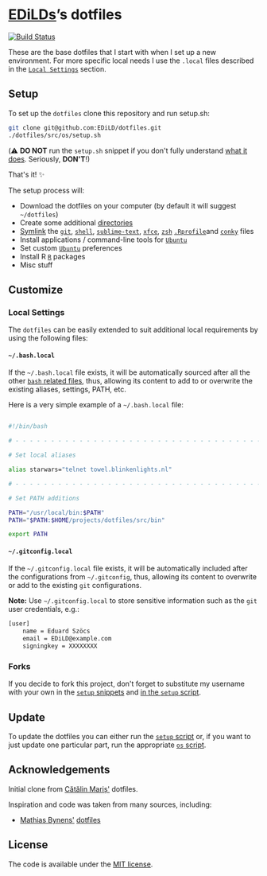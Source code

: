 # [EDiLDs](https://github.com/EDiLD)’s dotfiles

[![Build Status](https://travis-ci.org/EDiLD/dotfiles.svg?branch=master)](https://travis-ci.org/EDiLD/dotfiles)

These are the base dotfiles that I start with when I set up a
new environment. For more specific local needs I use the `.local`
files described in the [`Local Settings`](#local-settings) section.


## Setup

To set up the `dotfiles` clone this repository and run setup.sh:

```bash
git clone git@github.com:EDiLD/dotfiles.git
./dotfiles/src/os/setup.sh

```



(:warning: **DO NOT** run the `setup.sh` snippet if you don't fully
understand [what it does](src/os/setup.sh). Seriously, **DON'T**!)

That's it! :sparkles:

The setup process will:

* Download the dotfiles on your computer (by default it will suggest
  `~/dotfiles`)
* Create some additional [directories](src/os/create_directories.sh)
* [Symlink](src/os/create_symbolic_links.sh) the
  [`git`](src/git),
  [`shell`](src/shell), 
  [`sublime-text`](src/sublime-text),
  [`xfce`](src/xfce4),
  [`zsh`](src/zsh)
  [`.Rprofile`](src/R)and
  [`conky`](src/conky) files
* Install applications / command-line tools for
  [`Ubuntu`](src/os/install/ubuntu)
* Set custom
  [`Ubuntu`](src/os/preferences/ubuntu) preferences
* Install R 
  [`R`](src/R) packages
* Misc stuff



## Customize

### Local Settings

The `dotfiles` can be easily extended to suit additional local
requirements by using the following files:

#### `~/.bash.local`

If the `~/.bash.local` file exists, it will be automatically sourced
after all the other [`bash` related files](src/shell), thus, allowing
its content to add to or overwrite the existing aliases, settings,
PATH, etc.

Here is a very simple example of a `~/.bash.local` file:

```bash

#!/bin/bash

# - - - - - - - - - - - - - - - - - - - - - - - - - - - - - - - - - - -

# Set local aliases

alias starwars="telnet towel.blinkenlights.nl"

# - - - - - - - - - - - - - - - - - - - - - - - - - - - - - - - - - - -

# Set PATH additions

PATH="/usr/local/bin:$PATH"
PATH="$PATH:$HOME/projects/dotfiles/src/bin"

export PATH

```

#### `~/.gitconfig.local`

If the `~/.gitconfig.local` file exists, it will be automatically
included after the configurations from `~/.gitconfig`, thus, allowing
its content to overwrite or add to the existing `git` configurations.

__Note:__ Use `~/.gitconfig.local` to store sensitive information such
as the `git` user credentials, e.g.:

```bash
[user]
    name = Eduard Szöcs
    email = EDiLD@example.com
    signingkey = XXXXXXXX
```


### Forks

If you decide to fork this project, don't forget to substitute my
username with your own in the [`setup` snippets](#setup) and [in the
`setup` script](https://github.com/EDiLD/dotfiles/blob/1503cf23ef23f6e31342b140bcd246625160b94f/src/os/setup.sh#L3).


## Update

To update the dotfiles you can either run the [`setup`
script](src/os/setup.sh) or, if you want to just update one particular
part, run the appropriate [`os` script](src/os).


## Acknowledgements
Initial clone from [Cătălin Mariș'](https://github.com/alrra/dotfiles) dotfiles.

Inspiration and code was taken from many sources, including:

* [Mathias Bynens'](https://github.com/mathiasbynens)
  [dotfiles](https://github.com/mathiasbynens/dotfiles)



## License

The code is available under the [MIT license](LICENSE.txt).
